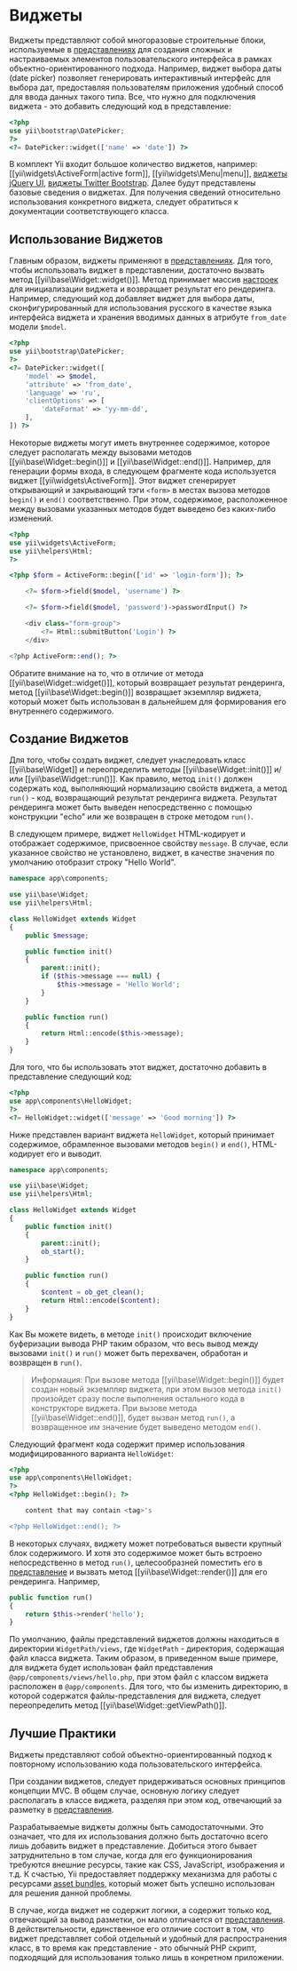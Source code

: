 Виджеты
=======

Виджеты представляют собой многоразовые строительные блоки, используемые в [представлениях](structure-views.md)
для создания сложных и настраиваемых элементов пользовательского интерфейса в рамках объектно-ориентированного
подхода. Например, виджет выбора даты (date picker) позволяет генерировать интерактивный интерфейс для выбора дат,
предоставляя пользователям приложения удобный способ для ввода данных такого типа. Все, что нужно для
подключения виджета - это добавить следующий код в представление:

```php
<?php
use yii\bootstrap\DatePicker;
?>
<?= DatePicker::widget(['name' => 'date']) ?>
```

В комплект Yii входит большое количество виджетов, например: [[yii\widgets\ActiveForm|active form]],
[[yii\widgets\Menu|menu]], [виджеты jQuery UI](widget-jui.md), [виджеты Twitter Bootstrap](widget-bootstrap.md).
Далее будут представлены базовые сведения о виджетах. Для получения сведений относительно использования
конкретного виджета, следует обратиться к документации соответствующего класса.


## Использование Виджетов <a name="using-widgets"></a>

Главным образом, виджеты применяют в [представлениях](structure-views.md). Для того, чтобы использовать виджет
в представлении, достаточно вызвать метод [[yii\base\Widget::widget()]]. Метод принимает массив [настроек](concept-configurations.md)
для инициализации виджета и возвращает результат его рендеринга. Например, следующий
код добавляет виджет для выбора даты, сконфигурированный для использования русского в качестве языка интерфейса
виджета и хранения вводимых данных в атрибуте `from_date` модели `$model`.

```php
<?php
use yii\bootstrap\DatePicker;
?>
<?= DatePicker::widget([
    'model' => $model,
    'attribute' => 'from_date',
    'language' => 'ru',
    'clientOptions' => [
        'dateFormat' => 'yy-mm-dd',
    ],
]) ?>
```

Некоторые виджеты могут иметь внутреннее содержимое, которое следует располагать между вызовами методов
[[yii\base\Widget::begin()]] и [[yii\base\Widget::end()]]. Например, для генерации формы входа, в следующем
фрагменте кода используется виджет [[yii\widgets\ActiveForm]]. Этот виджет сгенерирует открывающий и закрывающий
тэги `<form>` в местах вызова методов `begin()` и `end()` соответственно. При этом, содержимое, расположенное
между вызовами указанных методов будет выведено без каких-либо изменений.

```php
<?php
use yii\widgets\ActiveForm;
use yii\helpers\Html;
?>

<?php $form = ActiveForm::begin(['id' => 'login-form']); ?>

    <?= $form->field($model, 'username') ?>

    <?= $form->field($model, 'password')->passwordInput() ?>

    <div class="form-group">
        <?= Html::submitButton('Login') ?>
    </div>

<?php ActiveForm::end(); ?>
```

Обратите внимание на то, что в отличие от метода [[yii\base\Widget::widget()]], который возвращает результат
рендеринга, метод [[yii\base\Widget::begin()]] возвращает экземпляр виджета, который может быть
использован в дальнейшем для формирования его внутреннего содержимого.


## Создание Виджетов <a name="creating-widgets"></a>

Для того, чтобы создать виджет, следует унаследовать класс [[yii\base\Widget]] и переопределить методы
[[yii\base\Widget::init()]] и/или [[yii\base\Widget::run()]]. Как правило, метод `init()` должен содержать
код, выполняющий нормализацию свойств виджета, а метод `run()` - код, возвращающий результат рендеринга виджета.
Результат рендеринга может быть выведен непосредственно с помощью конструкции "echo" или же возвращен
в строке методом `run()`.

В следующем примере, виджет `HelloWidget` HTML-кодирует и отображает содержимое, присвоенное свойству `message`.
В случае, если указанное свойство не установлено, виджет, в качестве значения по умолчанию отобразит строку "Hello World".

```php
namespace app\components;

use yii\base\Widget;
use yii\helpers\Html;

class HelloWidget extends Widget
{
    public $message;

    public function init()
    {
        parent::init();
        if ($this->message === null) {
            $this->message = 'Hello World';
        }
    }

    public function run()
    {
        return Html::encode($this->message);
    }
}
```

Для того, что бы использовать этот виджет, достаточно добавить в представление следующий код:

```php
<?php
use app\components\HelloWidget;
?>
<?= HelloWidget::widget(['message' => 'Good morning']) ?>
```

Ниже представлен вариант виджета `HelloWidget`, который принимает содержимое, обрамленное вызовами методов
`begin()` и `end()`, HTML-кодирует его и выводит.

```php
namespace app\components;

use yii\base\Widget;
use yii\helpers\Html;

class HelloWidget extends Widget
{
    public function init()
    {
        parent::init();
        ob_start();
    }

    public function run()
    {
        $content = ob_get_clean();
        return Html::encode($content);
    }
}
```

Как Вы можете видеть, в методе `init()` происходит включение буферизации вывода PHP таким образом, что весь вывод
между вызовами `init()` и `run()` может быть перехвачен, обработан и возвращен в `run()`.

> Информация: При вызове метода [[yii\base\Widget::begin()]] будет создан новый экземпляр виджета, при этом
вызов метода `init()` произойдет сразу после выполнения остального кода в конструкторе виджета.
При вызове метода [[yii\base\Widget::end()]], будет вызван метод `run()`, а возвращенное им значение будет выведено
методом `end()`.

Следующий фрагмент кода содержит пример использования модифицированного варианта `HelloWidget`:

```php
<?php
use app\components\HelloWidget;
?>
<?php HelloWidget::begin(); ?>

    content that may contain <tag>'s

<?php HelloWidget::end(); ?>
```

В некоторых случаях, виджету может потребоваться вывести крупный блок содержимого. И хотя это содержимое может
быть встроено непосредственно в метод `run()`, целесообразней поместить его в [представление](structure-views.md)
и вызвать метод [[yii\base\Widget::render()]] для его рендеринга. Например,

```php
public function run()
{
    return $this->render('hello');
}
```

По умолчанию, файлы представлений виджетов должны находиться в директории `WidgetPath/views`, где `WidgetPath` -
директория, содержащая файл класса виджета. Таким образом, в приведенном выше примере, для виджета будет
использован файл представления `@app/components/views/hello.php`, при этом файл с классом виджета расположен в
`@app/components`. Для того, что бы изменить директорию, в которой содержатся файлы-представления для виджета,
следует переопределить метод [[yii\base\Widget::getViewPath()]].


## Лучшие Практики <a name="best-practices"></a>

Виджеты представляют собой объектно-ориентированный подход к повторному использованию кода пользовательского
интерфейса.

При создании виджетов, следует придерживаться основных принципов концепции MVC. В общем случае, основную логику
следует располагать в классе виджета, разделяя при этом код, отвечающий за разметку в [представления](structure-views.md).

Разрабатываемые виджеты должны быть самодостаточными. Это означает, что для их использования должно быть
достаточно всего лишь добавить виджет в представление. Добиться этого бывает затруднительно в том случае,
когда для его функционирования требуются внешние ресурсы, такие как CSS, JavaScript, изображения и т.д.
К счастью, Yii предоставляет поддержку механизма для работы с ресурсами [asset bundles](structure-asset-bundles.md),
который может быть успешно использован для решения данной проблемы.

В случае, когда виджет не содержит логики, а содержит только код, отвечающий за вывод разметки, он мало
отличается от [представления](structure-views.md). В действительности, единственное его отличие состоит в том, что
виджет представляет собой отдельный и удобный для распространения класс, в то время как представление - это
обычный PHP скрипт, подходящий для использования только лишь в конретном приложении.